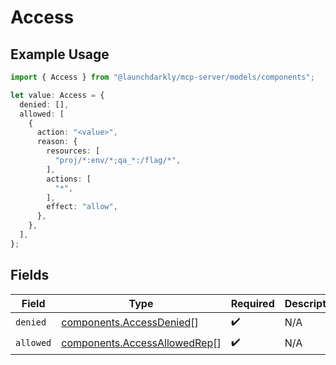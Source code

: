 # Access

## Example Usage

```typescript
import { Access } from "@launchdarkly/mcp-server/models/components";

let value: Access = {
  denied: [],
  allowed: [
    {
      action: "<value>",
      reason: {
        resources: [
          "proj/*:env/*;qa_*:/flag/*",
        ],
        actions: [
          "*",
        ],
        effect: "allow",
      },
    },
  ],
};
```

## Fields

| Field                                                                        | Type                                                                         | Required                                                                     | Description                                                                  |
| ---------------------------------------------------------------------------- | ---------------------------------------------------------------------------- | ---------------------------------------------------------------------------- | ---------------------------------------------------------------------------- |
| `denied`                                                                     | [components.AccessDenied](../../models/components/accessdenied.md)[]         | :heavy_check_mark:                                                           | N/A                                                                          |
| `allowed`                                                                    | [components.AccessAllowedRep](../../models/components/accessallowedrep.md)[] | :heavy_check_mark:                                                           | N/A                                                                          |
